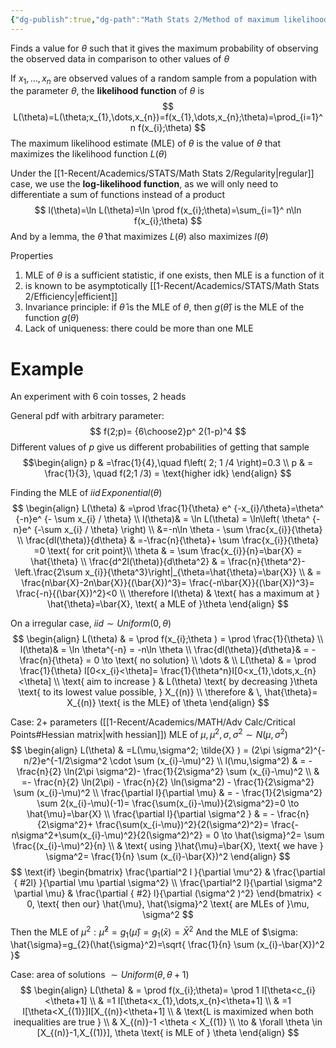 ```yaml
---
{"dg-publish":true,"dg-path":"Math Stats 2/Method of maximum likelihood.md","permalink":"/math-stats-2/method-of-maximum-likelihood/","created":"2025-02-06T12:23:56.555-05:00","updated":"2025-07-07T17:32:42.503-04:00"}
---
```


Finds a value for $\theta$ such that it gives the maximum probability of observing the observed data in comparison to other values of $\theta$

If $x_{1},\dots,x_{n}$ are observed values of a random sample from a population with the parameter $\theta$, the **likelihood function** of $\theta$ is
$$
L(\theta)=L(\theta;x_{1},\dots,x_{n})=f(x_{1},\dots,x_{n};\theta)=\prod_{i=1}^ n f(x_{i};\theta)
$$
The maximum likelihood estimate (MLE) of $\theta$ is the value of $\theta$ that maximizes the likelihood function $L(\theta)$

Under the [[1-Recent/Academics/STATS/Math Stats 2/Regularity\|regular]] case, we use the **log-likelihood function**, as we will only need to differentiate a sum of functions instead of a product
$$
l(\theta)=\ln L(\theta)=\ln \prod f(x_{i};\theta)=\sum_{i=1}^ n\ln f(x_{i};\theta)
$$
And by a lemma, the $\hat{\theta}$ that maximizes $L(\theta)$ also maximizes $l(\theta)$

Properties
1. MLE of $\theta$ is a sufficient statistic, if one exists, then MLE is a function of it
2. is known to be asymptotically [[1-Recent/Academics/STATS/Math Stats 2/Efficiency\|efficient]]
3. Invariance principle: if $\hat{\theta}$ is the MLE of $\theta$, then $g(\hat{\theta})$ is the MLE of the function $g(\theta)$
4. Lack of uniqueness: there could be more than one MLE
# Example
An experiment with 6 coin tosses, 2 heads

General pdf with arbitrary parameter:
$$
f(2;p)= {6\choose2}p^ 2(1-p)^4
$$
Different values of $p$ give us different probabilities of getting that sample
$$\begin{align}
p & =\frac{1}{4},\quad f\left( 2; 1 /4 \right)=0.3 \\
p & = \frac{1}{3}, \quad f(2;1 /3) = \text{higher idk}
\end{align}
$$

Finding the MLE of $iid\, Exponential(\theta)$
$$
\begin{align}
L(\theta) & =\prod \frac{1}{\theta} e^ {-x_{i}/\theta}=\theta^ {-n}e^ {- \sum x_{i} / \theta} \\
 l(\theta)& = \ln L(\theta) = \ln\left( \theta^ {-n}e^ {-\sum x_{i} / \theta} \right) \\
 &=-n\ln \theta - \sum \frac{x_{i}}{\theta} \\
\frac{dl(\theta)}{d\theta} & =-\frac{n}{\theta}+ \sum \frac{x_{i}}{\theta} =0 \text{ for crit point}\\
 \theta  & = \sum \frac{x_{i}}{n}=\bar{X} = \hat{\theta} \\
\frac{d^2l(\theta)}{d\theta^2} & = \frac{n}{\theta^2}- \left.\frac{2\sum x_{i}}{\theta^3}\right|_{\theta=\hat{\theta}=\bar{X}} \\
 & = \frac{n\bar{X}-2n\bar{X}}{(\bar{X})^3}= \frac{-n\bar{X}}{(\bar{X})^3}= \frac{-n}{(\bar{X})^2}<0 \\
\therefore l(\theta)  & \text{ has a maximum at } \hat{\theta}=\bar{X}, \text{ a MLE of }\theta
\end{align}
$$

On a irregular case, $iid\sim Uniform(0,\theta)$
$$
\begin{align}
L(\theta) & = \prod f(x_{i};\theta ) = \prod \frac{1}{\theta} \\
 l(\theta)& = \ln \theta^{-n} = -n\ln \theta \\
 \frac{dl(\theta)}{d\theta}& = - \frac{n}{\theta} = 0 \to \text{ no solution} \\
\dots &  \\
L(\theta) & = \prod \frac{1}{\theta} I[0<x_{i}<\theta]= \frac{1}{\theta^n}I[0<x_{1},\dots,x_{n}<\theta] \\
  \text{ aim to increase } & L(\theta) \text{ by decreasing }\theta \text{ to its lowest value possible, } X_{(n)} \\
\therefore  & \, \hat{\theta}= X_{(n)} \text{ is the MLE} of \theta
\end{align}
$$

Case: 2+ parameters ([[1-Recent/Academics/MATH/Adv Calc/Critical Points#Hessian matrix\|with hessian]])
MLE of $\mu,\mu^2, \sigma,\sigma^2 \sim N(\mu,\sigma^2)$
$$
\begin{align}
L(\theta) & =L(\mu,\sigma^2; \tilde{X} ) = (2\pi \sigma^2)^{-n/2}e^{-1/2\sigma^2 \cdot \sum (x_{i}-\mu)^2} \\
l(\mu,\sigma^2) & = - \frac{n}{2} \ln(2\pi \sigma^2)- \frac{1}{2\sigma^2} \sum (x_{i}-\mu)^2 \\
 & =- \frac{n}{2} \ln(2\pi) - \frac{n}{2} \ln(\sigma^2) - \frac{1}{2\sigma^2} \sum (x_{i}-\mu)^2 \\
\frac{\partial l}{\partial \mu}  & =  - \frac{1}{2\sigma^2} \sum 2(x_{i}-\mu)(-1)=  \frac{\sum(x_{i}-\mu)}{2\sigma^2}=0 \to \hat{\mu}=\bar{X} \\
\frac{\partial l}{\partial \sigma^2 } & = - \frac{n}{2\sigma^2}+ \frac{\sum(x_{i-\mu})^2}{2(\sigma^2)^2}= \frac{-n\sigma^2+\sum(x_{i}-\mu)^2}{2(\sigma^2)^2} = 0 \to \hat{\sigma}^2= \sum \frac{(x_{i}-\mu)^2}{n} \\
 & \text{ using }\hat{\mu}=\bar{X}, \text{ we have } \sigma^2= \frac{1}{n} \sum (x_{i}-\bar{X})^2
\end{align}
$$
$$
\text{if} \begin{bmatrix}
\frac{\partial^2 l }{\partial \mu^2} & \frac{\partial
{ #2l}
}{\partial \mu \partial \sigma^2} \\
\frac{\partial^2 l}{\partial \sigma^2 \partial \mu} & \frac{\partial
{ #2}
 l}{\partial (\sigma^2 )^2}
\end{bmatrix} < 0, \text{ then our} \hat{\mu}, \hat{\sigma}^2 \text{ are MLEs of }\mu, \sigma^2
$$
Then the MLE of $\mu^2: \hat{\mu}^2=g_{1}(\hat{\mu})=g_{1}(\bar{x})=\bar{X}^2$
And the MLE of $\sigma: \hat{\sigma}=g_{2}(\hat{\sigma}^2)=\sqrt{ \frac{1}{n} \sum (x_{i}-\bar{X})^2 }$

Case: area of solutions
$\sim Uniform(\theta,\theta+1)$
$$
\begin{align}
L(\theta) & = \prod f(x_{i};\theta)= \prod 1 I[\theta<c_{i}<\theta+1] \\
 & =1 I[\theta<x_{1},\dots,x_{n}<\theta+1] \\
 & =1 I[\theta<X_{(1)}]I[X_{(n)}<\theta+1]  \\
 & \text{L is maximized when both inequalities are true } \\
 & X_{(n)}-1 <\theta < X_{(1)} \\
\to &  \forall \theta \in [X_{(n)}-1,X_{(1)}], \theta \text{ is MLE of } \theta
\end{align}
$$

